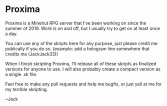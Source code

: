 # Proxima
Proxima is a Minehut RPG server that I've been working on since the summer of 2019.
Work is on and off, but I usually try to get on at least once a day.

You can use any of the skripts here for any purpose, just please credit me publically
if you do so.
(example: add a hologram line somewhere that credits me (JackJack33))

When I finish skripting Proxima, I'll release all of these skripts as finalized versions for
anyone to use. I will also probably create a compact version as a single .sk file.

Feel free to make any pull requests and help me bugfix, or just yell at me for my
terrible skripting.

~Jack